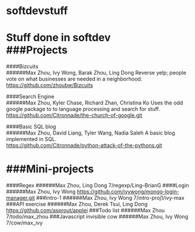 softdevstuff
============

Stuff done in softdev<br>
###Projects
=========
####Bizcuits<br>
######Max Zhou, Ivy Wong, Barak Zhou, Ling Dong
Reverse yelp; people vote on what businesses are needed in a neighborhood.<br>
https://github.com/zhoubw/Bizcuits

####Search Engine<br>
######Max Zhou, Kyler Chase, Richard Zhan, Christina Ko
Uses the odd google package to to language processing and search for stuff.<br>
https://github.com/Citronnade/the-church-of-google.git

####Basic SQL blog <br>
######Max Zhou, David Liang, Tyler Wang, Nadia Saleh
A basic blog implemented in SQL.<br>
https://github.com/Citronnade/python-attack-of-the-pythons.git

###Mini-projects
============
####Regex
######Max Zhou, Ling Dong
7/regexp/Ling-BrianG
####Login
######Max Zhou, Ivy Wong
https://github.com/ivywong/mongo-login-manager.git
###intro-1
######Max Zhou, Ivy Wong
7/intro-proj1/ivy-max
###API exercise
######Max Zhou, Derek Tsui, Ling Dong
https://github.com/asprout/applei
###Todo list
######Max Zhou
7/todo/max_zhou
###Javascript invisible cow
######Max Zhou, Ivy Wong
7/cow/max_ivy
